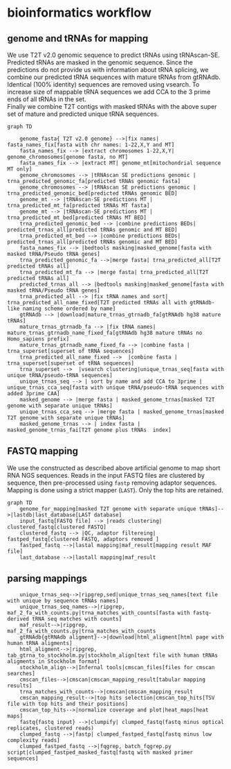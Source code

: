 # bioinformatics workflow


## genome and tRNAs for mapping

We use T2T v2.0 genomic sequence to predict tRNAs using tRNAscan-SE. Predicted tRNAs are masked in the genomic sequence. 
Since the predictions do not provide us with information about tRNA splicing, we combine our predicted tRNA sequences with mature tRNAs from gtRNAdb.
Identical (100% identity) sequences are removed using vsearch.
To increase size of mappable tRNA sequences we add CCA to the 3 prime ends of all tRNAs in the set.  
Finally we combine  T2T contigs with masked tRNAs with the above super set of mature and predicted unique tRNA sequences.

```mermaid
graph TD

    genome_fasta{ T2T v2.0 genome} -->|fix names| fasta_names_fix[fasta with chr names: 1-22,X,Y and MT]
    fasta_names_fix --> |extract chromosomes 1-22,X,Y| genome_chromosomes[genome fasta, no MT]
    fasta_names_fix --> |extract MT| genome_mt[mitochondrial sequence MT only]
    genome_chromosomes --> |tRNAscan SE predictions genomic | trna_predicted_genomic_fa[predicted tRNAs genomic fasta]
    genome_chromosomes --> |tRNAscan SE predictions genomic | trna_predicted_genomic_bed[predicted tRNAs genomic BED]
    genome_mt --> |tRNAscan-SE predictions MT | trna_predicted_mt_fa[predicted tRNAs MT fasta]
    genome_mt --> |tRNAscan-SE predictions MT | trna_predicted_mt_bed[predicted tRNAs MT BED]
    trna_predicted_genomic_bed --> |combine predictions BEDs| predicted_trnas_all[predicted tRNAs genomic and MT BED]
    trna_predicted_mt_bed --> |combine predictions BEDs| predicted_trnas_all[predicted tRNAs genomic and MT BED]
    fasta_names_fix --> |bedtools masking|masked_genome[fasta with masked tRNA/Pseudo tRNA genes]
    trna_predicted_genomic_fa -->|merge fasta| trna_predicted_all[T2T predicted tRNAs all]
    trna_predicted_mt_fa --> |merge fasta| trna_predicted_all[T2T predicted tRNAs all]
    predicted_trnas_all --> |bedtools masking|masked_genome[fasta with masked tRNA/Pseudo tRNA genes]
    trna_predicted_all --> |fix tRNA names and sort| trna_predicted_all_name_fixed[T2T predicted tRNAs all with gtRNAdb-like naming scheme ordered by name]
    gtRNAdb --> |download|mature_trnas_gtrnadb_fa[gtRNAdb hg38 mature tRNAs]
    mature_trnas_gtrnadb_fa --> |fix tRNA names| mature_trnas_gtrnadb_name_fixed_fa[gtRNAdb hg38 mature tRNAs no Homo_sapiens prefix]  
    mature_trnas_gtrnadb_name_fixed_fa --> |combine fasta | trna_superset[superset of tRNA sequences]
    trna_predicted_all_name_fixed -->  |combine fasta | trna_superset[superset of tRNA sequences] 
    trna_superset -->  |vsearch clustering|unique_trnas_seq[fasta with unique tRNA/pseudo-tRNA sequences]
    unique_trnas_seq --> | sort by name and add CCA to 3prime | unique_trnas_cca_seq[fasta with unique tRNA/pseudo-tRNA sequences with added 3prime CAA]
    masked_genome --> |merge fasta | masked_genome_trnas[masked T2T genome with separate unique tRNAs]
    unique_trnas_cca_seq --> |merge fasta | masked_genome_trnas[masked T2T genome with separate unique tRNAs]
    masked_genome_trnas --> | index fasta | masked_genome_trnas_fai[T2T genome plus tRNAs  index]
```
## FASTQ mapping

We use the constructed as described above artificial genome to map short RNA NGS sequences. Reads in the input FASTQ files are clustered by sequence, then pre-processed using ```fastp```
removing adaptor sequences. 
Mapping is done using a strict mapper (```LAST```). Only the top hits are retained.

```mermaid
graph TD
    genome_for_mapping[masked T2T genome with separate unique tRNAs]-->|lastdb|last_database[LAST database]
    input_fastq[FASTQ file] --> |reads clustering| clustered_fastq[clustered FASTQ]
    clustered_fastq --> |QC, adaptor filtereing| fastped_fastq[clustered FASTQ, adaptors removed ]
    fastped_fastq -->|lastal mapping|maf_result[mapping result MAF file]
    last_database -->|lastall mapping|maf_result
```


## parsing mappings

```
    unique_trnas_seq-->|ripgrep,sed|unique_trnas_seq_names[text file with unique by sequence tRNAs names]
    unique_trnas_seq_names-->|ripgrep, maf_2_fa_with_counts.py|trna_matches_with_counts[fasta with fastq-derived tRNA seq matches with counts] 
    maf_result-->|ripgrep, maf_2_fa_with_counts.py|trna_matches_with_counts
    gtRNAdb{gtRNAdb aligment}-->|download|html_aligment[html page with human tRNA aligments]
    html_aligment-->|ripgrep, tab_gtrna_to_stockholm.py|stockholm_align[text file with human tRNAs aligments in Stockholm format]
    stockholm_align-->|Infernal tools|cmscan_files[files for cmscan searches]
    cmscan_files-->|cmscan|cmscan_mapping_result[tabular mapping results]
    trna_matches_with_counts-->|cmscan|cmscan_mapping_result
    cmscan_mapping_result-->|top hits selection|cmscan_top_hits[TSV file with top hits and their positions]
    cmscan_top_hits-->|normalize coverage and plot|heat_maps[heat maps]
    fastq{fastq input} -->|clumpify| clumped_fastq(fastq minus optical replicates, clustered reads)
    clumped_fastq -->|fastp| clumped_fastped_fastq[fastq minus low complexity reads]
    clumped_fastped_fastq -->|fqgrep, batch_fqgrep.py script|clumped_fastped_masked_fastq[fastq with masked primer sequences]
    
```